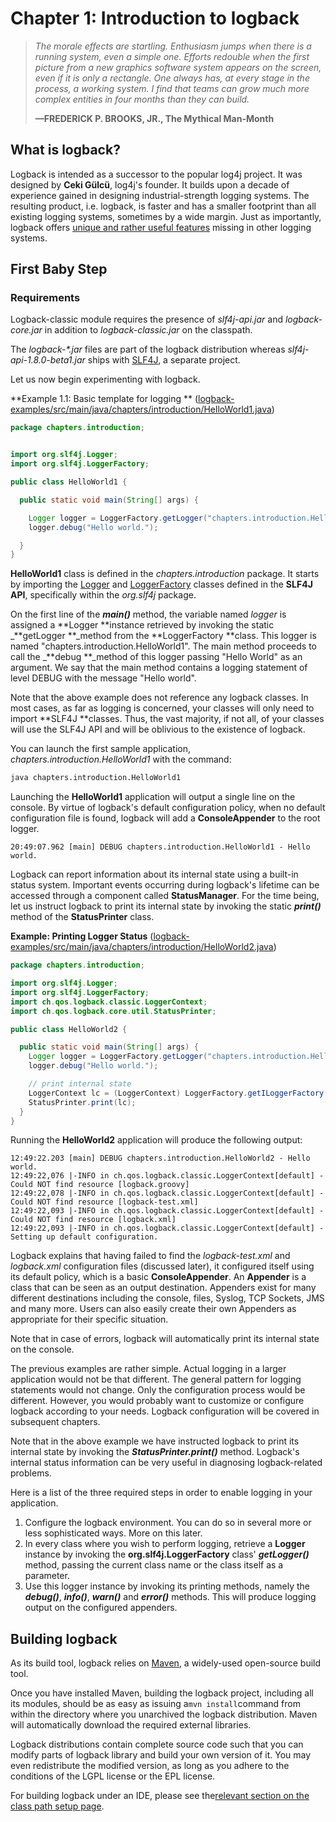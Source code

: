 # Chapter 1: Introduction to logback

> _The morale effects are startling. Enthusiasm jumps when there is a running system, even a simple one. Efforts redouble when the first picture from a new graphics software system appears on the screen, even if it is only a rectangle. One always has, at every stage in the process, a working system. I find that teams can grow much more complex entities in four months than they can build._
>
> **—FREDERICK P. BROOKS, JR., The Mythical Man-Month**

## What is logback?

Logback is intended as a successor to the popular log4j project. It was designed by **Ceki Gülcü**, log4j's founder. It builds upon a decade of experience gained in designing industrial-strength logging systems. The resulting product, i.e. logback, is faster and has a smaller footprint than all existing logging systems, sometimes by a wide margin. Just as importantly, logback offers [unique and rather useful features](https://logback.qos.ch/reasonsToSwitch.html) missing in other logging systems.

## First Baby Step

### Requirements

Logback-classic module requires the presence of _slf4j-api.jar_ and _logback-core.jar_ in addition to _logback-classic.jar_ on the classpath.

The _logback-\*.jar_ files are part of the logback distribution whereas _slf4j-api-1.8.0-beta1.jar_ ships with [SLF4J](http://www.slf4j.org/), a separate project.

Let us now begin experimenting with logback.

**Example 1.1: Basic template for logging ** \([logback-examples/src/main/java/chapters/introduction/HelloWorld1.java](https://logback.qos.ch/xref/chapters/introduction/HelloWorld1.html)\)

```java
package chapters.introduction;


import org.slf4j.Logger;
import org.slf4j.LoggerFactory;

public class HelloWorld1 {

  public static void main(String[] args) {

    Logger logger = LoggerFactory.getLogger("chapters.introduction.HelloWorld1");
    logger.debug("Hello world.");

  }
}
```

**HelloWorld1** class is defined in the _chapters.introduction_ package. It starts by importing the [Logger](http://slf4j.org/api/org/slf4j/Logger.html) and [LoggerFactory](http://slf4j.org/api/org/slf4j/LoggerFactory.html) classes defined in the **SLF4J API**, specifically within the _org.slf4j_ package.

On the first line of the _**main\(\)**_ method, the variable named _logger_ is assigned a **Logger **instance retrieved by invoking the static _**getLogger **\_method from the **LoggerFactory **class. This logger is named "chapters.introduction.HelloWorld1". The main method proceeds to call the _**debug **\_method of this logger passing "Hello World" as an argument. We say that the main method contains a logging statement of level DEBUG with the message "Hello world".

Note that the above example does not reference any logback classes. In most cases, as far as logging is concerned, your classes will only need to import **SLF4J **classes. Thus, the vast majority, if not all, of your classes will use the SLF4J API and will be oblivious to the existence of logback.

You can launch the first sample application, _chapters.introduction.HelloWorld1_ with the command:

```bash
java chapters.introduction.HelloWorld1
```

Launching the **HelloWorld1** application will output a single line on the console. By virtue of logback's default configuration policy, when no default configuration file is found, logback will add a **ConsoleAppender** to the root logger.

```
20:49:07.962 [main] DEBUG chapters.introduction.HelloWorld1 - Hello world.
```

Logback can report information about its internal state using a built-in status system. Important events occurring during logback's lifetime can be accessed through a component called **StatusManager**. For the time being, let us instruct logback to print its internal state by invoking the static _**print\(\)**_ method of the **StatusPrinter** class.

**Example: Printing Logger Status** \([logback-examples/src/main/java/chapters/introduction/HelloWorld2.java](https://logback.qos.ch/xref/chapters/introduction/HelloWorld2.html)\)

```java
package chapters.introduction;

import org.slf4j.Logger;
import org.slf4j.LoggerFactory;
import ch.qos.logback.classic.LoggerContext;
import ch.qos.logback.core.util.StatusPrinter;

public class HelloWorld2 {

  public static void main(String[] args) {
    Logger logger = LoggerFactory.getLogger("chapters.introduction.HelloWorld2");
    logger.debug("Hello world.");

    // print internal state
    LoggerContext lc = (LoggerContext) LoggerFactory.getILoggerFactory();
    StatusPrinter.print(lc);
  }
}
```

Running the **HelloWorld2** application will produce the following output:

```
12:49:22.203 [main] DEBUG chapters.introduction.HelloWorld2 - Hello world.
12:49:22,076 |-INFO in ch.qos.logback.classic.LoggerContext[default] - Could NOT find resource [logback.groovy]
12:49:22,078 |-INFO in ch.qos.logback.classic.LoggerContext[default] - Could NOT find resource [logback-test.xml]
12:49:22,093 |-INFO in ch.qos.logback.classic.LoggerContext[default] - Could NOT find resource [logback.xml]
12:49:22,093 |-INFO in ch.qos.logback.classic.LoggerContext[default] - Setting up default configuration.
```

Logback explains that having failed to find the _logback-test.xml_ and _logback.xml_ configuration files \(discussed later\), it configured itself using its default policy, which is a basic **ConsoleAppender**. An **Appender** is a class that can be seen as an output destination. Appenders exist for many different destinations including the console, files, Syslog, TCP Sockets, JMS and many more. Users can also easily create their own Appenders as appropriate for their specific situation.

Note that in case of errors, logback will automatically print its internal state on the console.

The previous examples are rather simple. Actual logging in a larger application would not be that different. The general pattern for logging statements would not change. Only the configuration process would be different. However, you would probably want to customize or configure logback according to your needs. Logback configuration will be covered in subsequent chapters.

Note that in the above example we have instructed logback to print its internal state by invoking the _**StatusPrinter.print\(\)**_ method. Logback's internal status information can be very useful in diagnosing logback-related problems.

Here is a list of the three required steps in order to enable logging in your application.

1. Configure the logback environment. You can do so in several more or less sophisticated ways. More on this later.
2. In every class where you wish to perform logging, retrieve a **Logger** instance by invoking the **org.slf4j.LoggerFactory** class' _**getLogger\(\)**_ method, passing the current class name or the class itself as a parameter.
3. Use this logger instance by invoking its printing methods, namely the _**debug\(\)**_, _**info\(\)**_, _**warn\(\)**_ and _**error\(\)**_ methods. This will produce logging output on the configured appenders.



## Building logback

As its build tool, logback relies on [Maven](http://maven.apache.org/), a widely-used open-source build tool.

Once you have installed Maven, building the logback project, including all its modules, should be as easy as issuing a`mvn install`command from within the directory where you unarchived the logback distribution. Maven will automatically download the required external libraries.

Logback distributions contain complete source code such that you can modify parts of logback library and build your own version of it. You may even redistribute the modified version, as long as you adhere to the conditions of the LGPL license or the EPL license.

For building logback under an IDE, please see the[relevant section on the class path setup page](https://logback.qos.ch/setup.html#ide).




